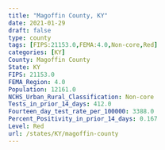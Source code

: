 ```yaml
---
title: "Magoffin County, KY"
date: 2021-01-29
draft: false
type: county
tags: [FIPS:21153.0,FEMA:4.0,Non-core,Red]
categories: [KY]
County: Magoffin County
State: KY
FIPS: 21153.0
FEMA_Region: 4.0
Population: 12161.0
NCHS_Urban_Rural_Classification: Non-core
Tests_in_prior_14_days: 412.0
Fourteen_day_test_rate_per_100000: 3388.0
Percent_Positivity_in_prior_14_days: 0.167
Level: Red
url: /states/KY/magoffin-county
---
```



